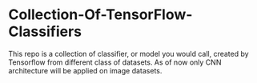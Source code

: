 # Collection-Of-TensorFlow-Classifiers
This repo is a collection of classifier, or model you would call, created by Tensorflow from different class of datasets. As of now only CNN architecture will be applied on image datasets.
